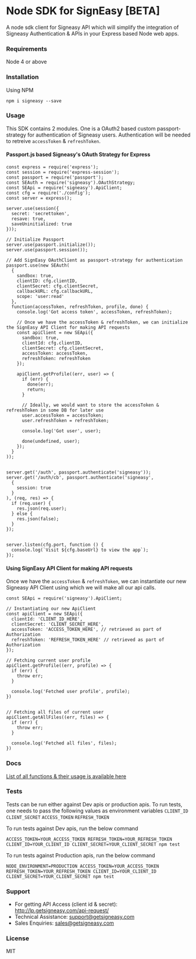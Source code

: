 # Node SDK for SignEasy [BETA]

A node sdk client for Signeasy API which will simplify the integration of Signeasy Authentication & APIs in your Express based Node web apps.

### Requirements
Node 4 or above

### Installation
Using NPM
```
npm i signeasy --save
```

### Usage
This SDK contains 2 modules. One is a OAuth2 based custom passport-strategy for authentication of Signeasy users. Authentication will be needed to retreive `accessToken` & `refreshToken`.

#### Passport.js based Signeasy's OAuth Strategy for Express

```
const express = require('express');
const session = require('express-session');
const passport = require('passport');
const SEAuth = require('signeasy').OAuthStrategy;
const SEApi = require('signeasy').ApiClient;
const cfg = require('./config');
const server = express();

server.use(session({
  secret: 'secrettoken',
  resave: true,
  saveUninitialized: true
}));

// Initialize Passport
server.use(passport.initialize());
server.use(passport.session());

// Add SignEasy OAuthClient as passport-strategy for authentication
passport.use(new SEAuth(
  {
    sandbox: true,
    clientID: cfg.clientID,
    clientSecret: cfg.clientSecret,
    callbackURL: cfg.callbackURL,
    scope: 'user:read'
  },
  function(accessToken, refreshToken, profile, done) {
    console.log('Got access token', accessToken, refreshToken);

    // Once we have the accessToken & refreshToken, we can initialize the SignEasy API Client for making API requests
    const apiClient = new SEApi({
      sandbox: true,
      clientId: cfg.clientID,
      clientSecret: cfg.clientSecret,
      accessToken: accessToken,
      refreshToken: refreshToken
    });

    apiClient.getProfile((err, user) => {
      if (err) {
        done(err);
        return;
      }

      // Ideally, we would want to store the accessToken & refreshToken in some DB for later use
      user.accessToken = accessToken;
      user.refreshToken = refreshToken;

      console.log('Got user', user);

      done(undefined, user);
    });
  }
));


server.get('/auth', passport.authenticate('signeasy'));
server.get('/auth/cb', passport.authenticate('signeasy',
  {
    session: true
  }
), (req, res) => {
  if (req.user) {
    res.json(req.user);
  } else {
    res.json(false);
  }
});


server.listen(cfg.port, function () {
  console.log(`Visit ${cfg.baseUrl} to view the app`);
});

```


#### Using SignEasy API Client for making API requests
Once we have the `accessToken` & `refreshToken`, we can instantiate our new Signeasy API Client using which we will make all our api calls.

```
const SEApi = require('signeasy').ApiClient;

// Instantiating our new ApiClient
const apiClient = new SEApi({
  clientId: 'CLIENT_ID_HERE',
  clientSecret: 'CLIENT_SECRET_HERE',
  accessToken: 'ACCESS_TOKEN_HERE', // retrieved as part of Authorization
  refreshToken: 'REFRESH_TOKEN_HERE' // retrieved as part of Authorization
});

// Fetching current user profile
apiClient.getProfile((err, profile) => {
  if (err) {
    throw err;
  }

  console.log('Fetched user profile', profile);
})


// Fetching all files of current user
apiClient.getAllFiles((err, files) => {
  if (err) {
    throw err;
  }

  console.log('Fetched all files', files);
})
```

### Docs

[List of all functions & their usage is available here](/docs)


### Tests
Tests can be run either against Dev apis or production apis. To run tests, one needs to pass the following values as environment variables
`CLIENT_ID`
`CLIENT_SECRET`
`ACCESS_TOKEN`
`REFRESH_TOKEN`

To run tests against Dev apis, run the below command
```
ACCESS_TOKEN=YOUR_ACCESS_TOKEN REFRESH_TOKEN=YOUR_REFRESH_TOKEN CLIENT_ID=YOUR_CLIENT_ID CLIENT_SECRET=YOUR_CLIENT_SECRET npm test
```

To run tests against Production apis, run the below command
```
NODE_ENVIRONMENT=PRODUCTION ACCESS_TOKEN=YOUR_ACCESS_TOKEN REFRESH_TOKEN=YOUR_REFRESH_TOKEN CLIENT_ID=YOUR_CLIENT_ID CLIENT_SECRET=YOUR_CLIENT_SECRET npm test
```

### Support

- For getting API Access (client id & secret): http://lp.getsigneasy.com/api-request/
- Technical Assistance: support@getsigneasy.com
- Sales Enquiries: sales@getsigneasy.com


### License
MIT
